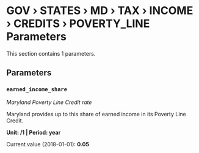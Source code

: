 # GOV › STATES › MD › TAX › INCOME › CREDITS › POVERTY_LINE Parameters

This section contains 1 parameters.

## Parameters

### `earned_income_share`
*Maryland Poverty Line Credit rate*

Maryland provides up to this share of earned income in its Poverty Line Credit.

**Unit: /1 | Period: year**

Current value (2018-01-01): **0.05**

